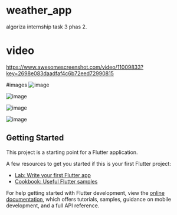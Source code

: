 # weather_app

algoriza internship task 3 phas 2.
# video
https://www.awesomescreenshot.com/video/11009833?key=2698e083daadfaf4c6b72eed72990815

#images 
![image](https://user-images.githubusercontent.com/99971619/189497990-9a5a7304-eced-4569-9c7b-7dba18eafdc7.png)

![image](https://user-images.githubusercontent.com/99971619/189498092-0735e5f0-1a5d-428a-ac4e-c8047d93a185.png)

![image](https://user-images.githubusercontent.com/99971619/189498110-2a50fb4c-7096-4725-8fb0-55674c5a6ffa.png)

![image](https://user-images.githubusercontent.com/99971619/189498188-c57211f3-dc8e-4d0f-9da5-a848feb234d5.png)



## Getting Started

This project is a starting point for a Flutter application.

A few resources to get you started if this is your first Flutter project:

- [Lab: Write your first Flutter app](https://docs.flutter.dev/get-started/codelab)
- [Cookbook: Useful Flutter samples](https://docs.flutter.dev/cookbook)

For help getting started with Flutter development, view the
[online documentation](https://docs.flutter.dev/), which offers tutorials,
samples, guidance on mobile development, and a full API reference.
